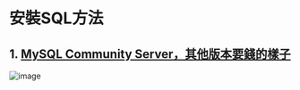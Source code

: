 # 安裝SQL方法

## 1. [MySQL Community Server，其他版本要錢的樣子](https://dev.mysql.com/downloads/)
![image](https://github.com/JulianLee310514065/Subprogram/assets/101493861/19f2ff4c-48d2-42cf-83b6-0544c59fb5f6)
